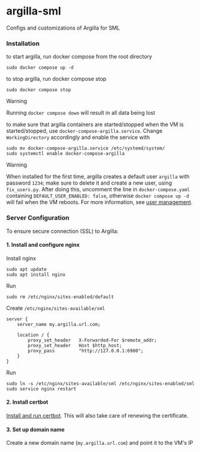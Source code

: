 # argilla-sml
Configs and customizations of Argilla for SML

### Installation
to start argilla, run docker compose from the root directory
```commandline
sudo docker compose up -d
```
to stop argilla, run docker compose stop
```commandline
sudo docker compose stop
```
> [!WARNING]
> Running `docker compose down` will result in all data being lost

to make sure that argilla containers are started/stopped when the VM is started/stopped, use `docker-compose-argilla.service`.
Change `WorkingDirectory` accordingly and enable the service with
```commandline
sudo mv docker-compose-argilla.service /etc/systemd/system/
sudo systemctl enable docker-compose-argilla
```
> [!WARNING]
> When installed for the first time, argilla creates a default user `argilla` with password `1234`; make sure to delete it and create a new user, using `fix_users.py`. After doing this, uncomment the line in `docker-compose.yaml` containing `DEFAULT_USER_ENABLED: false`, otherwise `docker compose up -d` will fail when the VM reboots.
> For more information, see [user management](https://docs.argilla.io/en/latest/getting_started/installation/configurations/user_management.html).

### Server Configuration
To ensure secure connection (SSL) to Argilla:

#### 1. Install and configure nginx
Install nginx
```commandline
sudo apt update
sudo apt install nginx
```
Run
```commandline
sudo rm /etc/nginx/sites-enabled/default
```
Create `/etc/nginx/sites-available/sml`
```
server {
    server_name my.argilla.url.com;

    location / {
        proxy_set_header   X-Forwarded-For $remote_addr;
        proxy_set_header   Host $http_host;
        proxy_pass         "http://127.0.0.1:6900";
    }
}
```
Run
```commandline
sudo ln -s /etc/nginx/sites-available/sml /etc/nginx/sites-enabled/sml
sudo service nginx restart
```
#### 2. Install certbot
[Install and run certbot](https://www.digitalocean.com/community/tutorials/how-to-secure-nginx-with-let-s-encrypt-on-ubuntu-22-04). This will also take care of renewing the certificate.
#### 3. Set up domain name
Create a new domain name (`my.argilla.url.com`) and point it to the VM's IP
